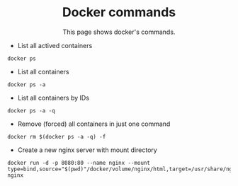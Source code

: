 <h1 align="center">Docker commands</h1>
<p align="center">This page shows docker's commands.</p>


* List all actived containers
```
docker ps
```

* List all containers
```
docker ps -a
```

* List all containers by IDs
```
docker ps -a -q
```

* Remove (forced) all containers in just one command
```
docker rm $(docker ps -a -q) -f
```

* Create a new nginx server with mount directory
```
docker run -d -p 8080:80 --name nginx --mount type=bind,source="$(pwd)"/docker/volume/nginx/html,target=/usr/share/nginx/html nginx
```
